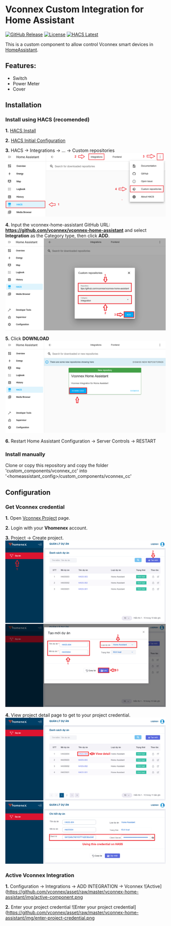 # Vconnex Custom Integration for Home Assistant

[![GitHub Release][releases-shield]][releases]
[![License][license-shield]](LICENSE)
[![HACS Latest](https://img.shields.io/badge/HACS-Latest-blue)](https://github.com/custom-components/hacs)

This is a custom component to allow control Vconnex smart devices in [HomeAssistant](https://home-assistant.io).


## Features:

* Switch
* Power Meter
* Cover


## Installation

### Install using HACS (recomended)

**1.** [HACS Install](https://hacs.xyz/docs/installation/installation/)

**2.** [HACS Initial Configuration](https://hacs.xyz/docs/configuration/basic)

**3.** HACS -> Integrations -> ... -> Custom repositories 
![Install custom repository](https://github.com/vconnex/asset/raw/master/vconnex-home-assistant/img/hacs-install-custom.png)

**4.** Input the vconnex-home-assistant GitHub URL: **https://github.com/vconnex/vconnex-home-assistant** and select **Integration** as the Category type,  then click **ADD**.
![Add integration](https://github.com/vconnex/asset/raw/master/vconnex-home-assistant/img/add-custom-repo.png)

**5.** Click **DOWNLOAD**
![Download](https://github.com/vconnex/asset/raw/master/vconnex-home-assistant/img/install-custom-component.png)

**6.** Restart Home Assistant
Configuration -> Server Controls -> RESTART


### Install manually

Clone or copy this repository and copy the folder 'custom_components/vconnex_cc' into '&lt;homeassistant_config&gt;/custom_components/vconnex_cc'


## Configuration

### Get Vconnex credential

**1.** Open [Vconnex Project](https://hass-portal.vconnex.vn) page.

**2.** Login with your **Vhomenex** account. 

**3.** Project -> Create project.
![Create Project](https://github.com/vconnex/asset/raw/master/vconnex-home-assistant/img/create-project-1.png)
![Create Project](https://github.com/vconnex/asset/raw/master/vconnex-home-assistant/img/create-project-2.png)

**4.** View project detail page to get to your project credential.
![Create Project](https://github.com/vconnex/asset/raw/master/vconnex-home-assistant/img/view-detail-1.png)
![Create Project](https://github.com/vconnex/asset/raw/master/vconnex-home-assistant/img/view-detail-2.png)


### Active Vconnex Integration

**1.** Configuration -> Integrations -> ADD INTEGRATION -> Vconnex
![Active](https://github.com/vconnex/asset/raw/master/vconnex-home-assistant/img/active-component.png

**2.** Enter your project credential
![Enter your project credential](https://github.com/vconnex/asset/raw/master/vconnex-home-assistant/img/enter-project-credential.png



[license-shield]: https://img.shields.io/github/license/vconnex/vconnex-home-assistant
[releases-shield]: https://img.shields.io/github/v/release/vconnex/vconnex-home-assistant
[releases]: https://github.com/vconnex/vconnex-home-assistant/releases